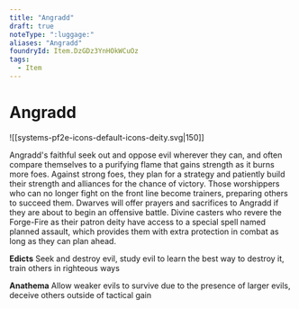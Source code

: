 ```yaml
---
title: "Angradd"
draft: true
noteType: ":luggage:"
aliases: "Angradd"
foundryId: Item.DzGDz3YnHOkWCuOz
tags:
  - Item
---
```


# Angradd
![[systems-pf2e-icons-default-icons-deity.svg|150]]

Angradd's faithful seek out and oppose evil wherever they can, and often compare themselves to a purifying flame that gains strength as it burns more foes. Against strong foes, they plan for a strategy and patiently build their strength and alliances for the chance of victory. Those worshippers who can no longer fight on the front line become trainers, preparing others to succeed them. Dwarves will offer prayers and sacrifices to Angradd if they are about to begin an offensive battle. Divine casters who revere the Forge-Fire as their patron deity have access to a special spell named planned assault, which provides them with extra protection in combat as long as they can plan ahead.

**Edicts** Seek and destroy evil, study evil to learn the best way to destroy it, train others in righteous ways

**Anathema** Allow weaker evils to survive due to the presence of larger evils, deceive others outside of tactical gain
